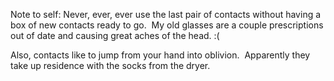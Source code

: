 Note to self: Never, ever, ever use the last pair of contacts without
having a box of new contacts ready to go.  My old glasses are a couple
prescriptions out of date and causing great aches of the head. :(

Also, contacts like to jump from your hand into oblivion.  Apparently
they take up residence with the socks from the dryer.
